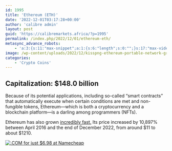 ```yaml
---
id: 1995
title: 'Ethereum (ETH)'
date: '2022-12-01T03:17:28+00:00'
author: 'calibre admin'
layout: post
guid: 'https://calibremarkets.africa/?p=1995'
permalink: /index.php/2022/12/01/ethereum-eth/
metasync_advance_robots:
    - 'a:3:{s:11:"max-snippet";a:1:{s:6:"length";s:0:"";}s:17:"max-video-preview";a:1:{s:6:"length";s:0:"";}s:17:"max-image-preview";a:1:{s:6:"length";s:5:"large";}}'
image: /wp-content/uploads/2022/12/kisspng-ethereum-portable-network-graphics-computer-icons-developers-icon-request-icon-ethereum-5cb941c220f890.5510979515556448661351.png
categories:
    - 'Crypto Coins'
---
```


## Capitalization: $148.0 billion

  
Because of its potential applications, including so-called “smart contracts” that automatically execute when certain conditions are met and non-fungible tokens, Ethereum—which is both a cryptocurrency and a blockchain platform—is a darling among programmers (NFTs).

Ethereum has also grown [incredibly fast.](https://calibremarkets.africa/index.php/2022/12/09/how-to-become-successful-forex-trader/) Its price increased by 10,897% between April 2016 and the end of December 2022, from around $11 to about $1210.

[![.COM for just $6.98 at Namecheap](https://static.shareasale.com/image/46483/2021_DP_compromo_ad_728x90_00.png)](https://shareasale.com/r.cfm?b=2141499&u=3265960&m=46483&urllink=&afftrack=)